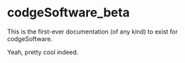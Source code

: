 # codgeSoftware_beta
This is the first-ever documentation (of any kind) to exist for codgeSoftware.

Yeah, pretty cool indeed.
